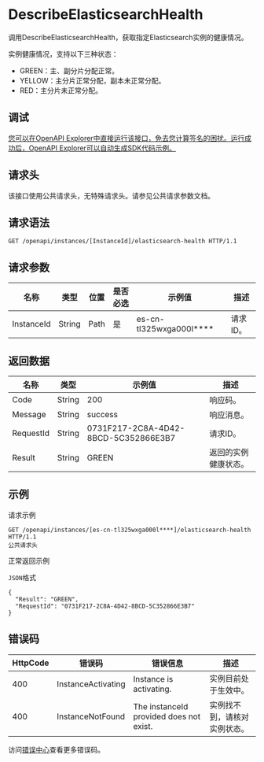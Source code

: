 # DescribeElasticsearchHealth

调用DescribeElasticsearchHealth，获取指定Elasticsearch实例的健康情况。

实例健康情况，支持以下三种状态：

-   GREEN：主、副分片分配正常。
-   YELLOW：主分片正常分配，副本未正常分配。
-   RED：主分片未正常分配。

## 调试

[您可以在OpenAPI Explorer中直接运行该接口，免去您计算签名的困扰。运行成功后，OpenAPI Explorer可以自动生成SDK代码示例。](https://api.aliyun.com/#product=elasticsearch&api=DescribeElasticsearchHealth&type=ROA&version=2017-06-13)

## 请求头

该接口使用公共请求头，无特殊请求头。请参见公共请求参数文档。

## 请求语法

```
GET /openapi/instances/[InstanceId]/elasticsearch-health HTTP/1.1
```

## 请求参数

|名称|类型|位置|是否必选|示例值|描述|
|--|--|--|----|---|--|
|InstanceId|String|Path|是|es-cn-tl325wxga000l\*\*\*\*|请求ID。 |

## 返回数据

|名称|类型|示例值|描述|
|--|--|---|--|
|Code|String|200|响应码。 |
|Message|String|success|响应消息。 |
|RequestId|String|0731F217-2C8A-4D42-8BCD-5C352866E3B7|请求ID。 |
|Result|String|GREEN|返回的实例健康状态。 |

## 示例

请求示例

```
GET /openapi/instances/[es-cn-tl325wxga000l****]/elasticsearch-health HTTP/1.1
公共请求头
```

正常返回示例

`JSON`格式

```
{
  "Result": "GREEN",
  "RequestId": "0731F217-2C8A-4D42-8BCD-5C352866E3B7"
}
```

## 错误码

|HttpCode|错误码|错误信息|描述|
|--------|---|----|--|
|400|InstanceActivating|Instance is activating.|实例目前处于生效中。|
|400|InstanceNotFound|The instanceId provided does not exist.|实例找不到，请核对实例状态。|

访问[错误中心](https://error-center.aliyun.com/status/product/elasticsearch)查看更多错误码。

